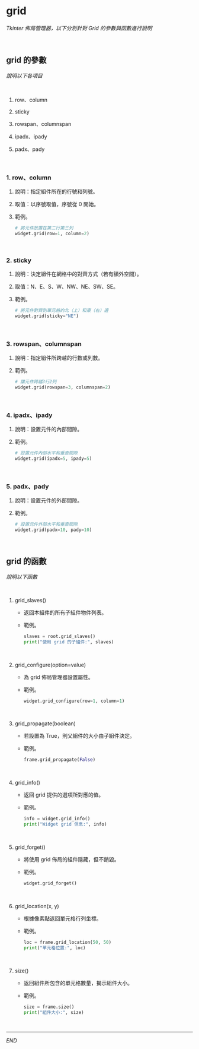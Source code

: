 # grid

_Tkinter 佈局管理器，以下分別針對 Grid 的參數與函數進行說明_

<br>

## grid 的參數

_說明以下各項目_

<br>

1. row、column

2. sticky

3. rowspan、columnspan

4. ipadx、ipady

5. padx、pady

<br>

### 1. row、column

1. 說明：指定組件所在的行號和列號。

2. 取值：以序號取值，序號從 0 開始。

3. 範例。

    ```python
    # 將元件放置在第二行第三列
    widget.grid(row=1, column=2)
    ```

<br>

### 2. sticky

1. 說明：決定組件在網格中的對齊方式（若有額外空間）。

2. 取值：N、E、S、W、NW、NE、SW、SE。

3. 範例。

    ```python
    # 將元件對齊到單元格的北（上）和東（右）邊
    widget.grid(sticky="NE")
    ```

<br>

### 3. rowspan、columnspan

1. 說明：指定組件所跨越的行數或列數。

2. 範例。

    ```python
    # 讓元件跨越3行2列
    widget.grid(rowspan=3, columnspan=2)
    ```

<br>

### 4. ipadx、ipady

1. 說明：設置元件的內部間隙。

2. 範例。

    ```python
    # 設置元件內部水平和垂直間隙
    widget.grid(ipadx=5, ipady=5)
    ```

<br>

### 5. padx、pady

1. 說明：設置元件的外部間隙。

2. 範例。

    ```python
    # 設置元件外部水平和垂直間隙
    widget.grid(padx=10, pady=10)
    ```

<br>

## grid 的函數

_說明以下函數_

<br>

1. grid_slaves()

    - 返回本組件的所有子組件物件列表。

    - 範例。

        ```python
        slaves = root.grid_slaves()
        print("使用 grid 的子組件:", slaves)
        ```

<br>

2. grid_configure(option=value)

    - 為 grid 佈局管理器設置屬性。

    - 範例。

        ```python
        widget.grid_configure(row=1, column=1)
        ```

<br>

3. grid_propagate(boolean)

    - 若設置為 True，則父組件的大小由子組件決定。

    - 範例。

        ```python
        frame.grid_propagate(False)
        ```

<br>

4. grid_info()

    - 返回 grid 提供的選項所對應的值。

    - 範例。

        ```python
        info = widget.grid_info()
        print("Widget grid 信息:", info)
        ```

<br>

5. grid_forget()

    - 將使用 grid 佈局的組件隱藏，但不銷毀。

    - 範例。

        ```python
        widget.grid_forget()
        ```

<br>

6. grid_location(x, y)

    - 根據像素點返回單元格行列坐標。

    - 範例。

        ```python
        loc = frame.grid_location(50, 50)
        print("單元格位置:", loc)
        ```

<br>

7. size()

    - 返回組件所包含的單元格數量，揭示組件大小。

    - 範例。

        ```python
        size = frame.size()
        print("組件大小:", size)
        ```

<br>

___

_END_